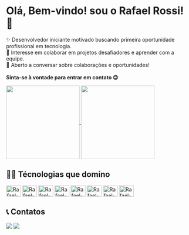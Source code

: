 # Olá, Bem-vindo! sou o Rafael Rossi! 👋
<!-- Sobre mim -->
✨ Desenvolvedor iniciante motivado buscando primeira oportunidade profissional em tecnologia.<br>
🤝 Interesse em colaborar em projetos desafiadores e aprender com a equipe.<br>
💬 Aberto a conversar sobre colaborações e oportunidades! <br><br>
**Sinta-se à vontade para entrar em contato 😉**<br>
<div>
<a href="https://github.com/RafaelRChar/github-readme-stats">
  <img height=200 align="center" src="https://github-readme-stats.vercel.app/api?username=RafaelRChar&theme=midnight-purple&rank_icon=github" />
</a>
<a href="https://github.com/aRafaelRChar/convoychat">
  <img height=200 align="center" src="https://github-readme-stats.vercel.app/api/top-langs?username=RafaelRChar&layout=compact&langs_count=8&card_width=320&theme=midnight-purple" />
</a>
</div>

## 👨‍💻 Técnologias que domino
<div style="display: inline_block">
  <img align="center" alt="Rafael-Js" height="30" width="40" src="https://cdn.jsdelivr.net/gh/devicons/devicon@latest/icons/java/java-plain.svg">
  <img align="center" alt="Rafael-Js" height="30" width="40" src="https://cdn.jsdelivr.net/gh/devicons/devicon@latest/icons/javascript/javascript-plain.svg">
  <img align="center" alt="Rafael-HTML" height="30" width="40" src="https://cdn.jsdelivr.net/gh/devicons/devicon@latest/icons/html5/html5-original.svg">
  <img align="center" alt="Rafael-CSS" height="30" width="40" src="https://cdn.jsdelivr.net/gh/devicons/devicon@latest/icons/css3/css3-original.svg">
  <img align="center" alt="Rafael-C" height="30" width="40" src="https://cdn.jsdelivr.net/gh/devicons/devicon@latest/icons/c/c-original.svg">
  <img align="center" alt="Rafael-Mysql" height="30" width="40" src="https://cdn.jsdelivr.net/gh/devicons/devicon@latest/icons/mysql/mysql-original.svg">
  <img align="center" alt="Rafael-MariaDB" height="30" width="40" src="https://cdn.jsdelivr.net/gh/devicons/devicon@latest/icons/mariadb/mariadb-original.svg">
  <img align="center" alt="Rafael-Git" height="30" width="40" src="https://cdn.jsdelivr.net/gh/devicons/devicon@latest/icons/git/git-original.svg">
</div>

## 📞 Contatos 
<div> 
  <a href = "mailto:r4f4elr0ss1@gmail.com"><img src="https://img.shields.io/badge/-Gmail-%23333?style=for-the-badge&logo=gmail&logoColor=white" target="_blank"></a>
  <a href="https://www.linkedin.com/in/rafael-rossi-86388a267" target="_blank"><img src="https://img.shields.io/badge/-LinkedIn-%230077B5?style=for-the-badge&logo=linkedin&logoColor=white" target="_blank"></a> 
</div>
